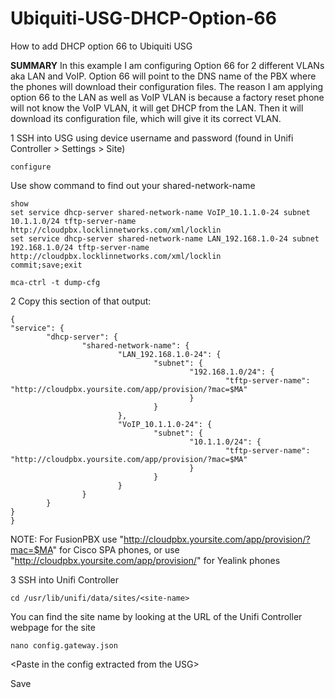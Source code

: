 # Ubiquiti-USG-DHCP-Option-66
How to add DHCP option 66 to Ubiquiti USG


**SUMMARY** In this example I am configuring Option 66 for 2 different VLANs aka LAN and VoIP. Option 66 will point to the DNS name of the PBX where the phones will download their configuration files. The reason I am applying option 66 to the LAN as well as VoIP VLAN is because a factory reset phone will not know the VoIP VLAN, it will get DHCP from the LAN. Then it will download its configuration file, which will give it its correct VLAN.


1 SSH into USG using device username and password (found in Unifi Controller > Settings > Site)

```
configure
```
Use show command to find out your shared-network-name
```
show
set service dhcp-server shared-network-name VoIP_10.1.1.0-24 subnet 10.1.1.0/24 tftp-server-name http://cloudpbx.locklinnetworks.com/xml/locklin
set service dhcp-server shared-network-name LAN_192.168.1.0-24 subnet 192.168.1.0/24 tftp-server-name http://cloudpbx.locklinnetworks.com/xml/locklin
commit;save;exit

mca-ctrl -t dump-cfg 
```
2 Copy this section of that output:

```
{
"service": {
        "dhcp-server": {
                "shared-network-name": {
                        "LAN_192.168.1.0-24": {
                                "subnet": {
                                        "192.168.1.0/24": {
                                                "tftp-server-name": "http://cloudpbx.yoursite.com/app/provision/?mac=$MA"
                                        }
                                }
                        },
                        "VoIP_10.1.1.0-24": {
                                "subnet": {
                                        "10.1.1.0/24": {
                                                "tftp-server-name": "http://cloudpbx.yoursite.com/app/provision/?mac=$MA"
                                        }
                                }
                        }
                }
        }
}
}
```
NOTE: For FusionPBX use "http://cloudpbx.yoursite.com/app/provision/?mac=$MA" for Cisco SPA phones, or use "http://cloudpbx.yoursite.com/app/provision/" for Yealink phones

3 SSH into Unifi Controller

```
cd /usr/lib/unifi/data/sites/<site-name>
```

You can find the site name by looking at the URL of the Unifi Controller webpage for the site

```
nano config.gateway.json
```

\<Paste in the config extracted from the USG\>

Save

